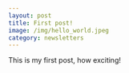 ```yaml
---
layout: post
title: First post!
image: /img/hello_world.jpeg
category: newsletters
---
```


This is my first post, how exciting!
